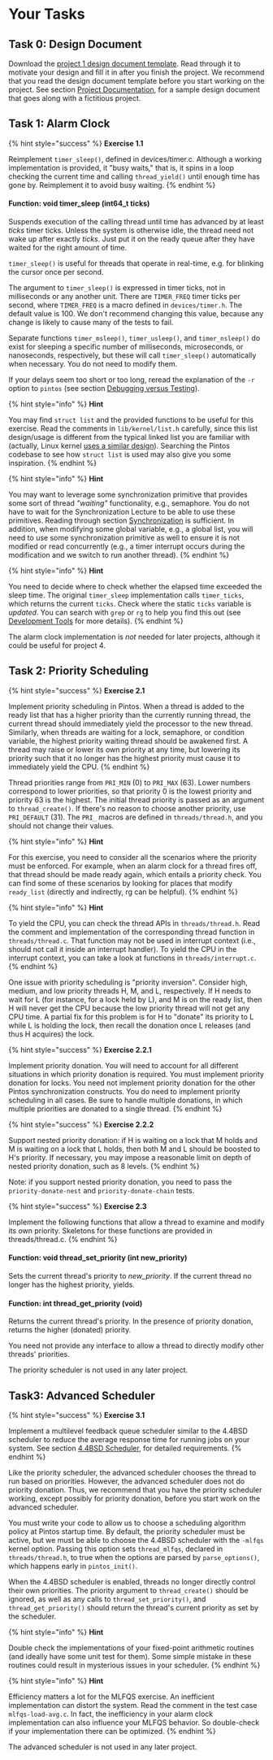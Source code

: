 # Your Tasks

## Task 0: Design Document

Download the [project 1 design document template](https://github.com/PKU-OS/pintos/blob/master/docs/p1.md). Read through it to motivate your design and fill it in after you finish the project. We recommend that you read the design document template before you start working on the project. See section [Project Documentation](../../appendix/project-documentation.md), for a sample design document that goes along with a fictitious project.

## Task 1: Alarm Clock

{% hint style="success" %}
**Exercise 1.1**

Reimplement `timer_sleep()`, defined in devices/timer.c. Although a working implementation is provided, it "busy waits," that is, it spins in a loop checking the current time and calling `thread_yield()` until enough time has gone by. Reimplement it to avoid busy waiting.
{% endhint %}

#### Function: void **timer\_sleep** (int64\_t ticks)

Suspends execution of the calling thread until time has advanced by at least _ticks_ timer ticks. Unless the system is otherwise idle, the thread need not wake up after exactly _ticks_. Just put it on the ready queue after they have waited for the right amount of time.

`timer_sleep()` is useful for threads that operate in real-time, e.g. for blinking the cursor once per second.

The argument to `timer_sleep()` is expressed in timer ticks, not in milliseconds or any another unit. There are `TIMER_FREQ` timer ticks per second, where `TIMER_FREQ` is a macro defined in `devices/timer.h`. The default value is 100. We don't recommend changing this value, because any change is likely to cause many of the tests to fail.

Separate functions `timer_msleep()`, `timer_usleep()`, and `timer_nsleep()` do exist for sleeping a specific number of milliseconds, microseconds, or nanoseconds, respectively, but these will call `timer_sleep()` automatically when necessary. You do not need to modify them.

If your delays seem too short or too long, reread the explanation of the `-r` option to `pintos` (see section [Debugging versus Testing](../../getting-started/debug-and-test/#debugging-versus-testing)).

{% hint style="info" %}
**Hint**

You may find `struct list` and the provided functions to be useful for this exercise. Read the comments in `lib/kernel/list.h` carefully, since this list design/usage is different from the typical linked list you are familiar with (actually, Linux kernel [uses a similar design](https://0xax.gitbooks.io/linux-insides/content/DataStructures/linux-datastructures-1.html)). Searching the Pintos codebase to see how `struct list` is used may also give you some inspiration.
{% endhint %}

{% hint style="info" %}
**Hint**

You may want to leverage some synchronization primitive that provides some sort of thread _"waiting"_ functionality, e.g., semaphore. You do not have to wait for the Synchronization Lecture to be able to use these primitives. Reading through section [Synchronization](../../appendix/reference-guide/synchronization.md) is sufficient. In addition, when modifying some global variable, e.g., a global list, you will need to use some synchronization primitive as well to ensure it is not modified or read concurrently (e.g., a timer interrupt occurs during the modification and we switch to run another thread).
{% endhint %}

{% hint style="info" %}
**Hint**

You need to decide where to check whether the elapsed time exceeded the sleep time. The original `timer_sleep` implementation calls `timer_ticks`, which returns the current `ticks`. Check where the static `ticks` variable is _updated_. You can search with `grep` or `rg` to help you find this out (see [Development Tools](../../appendix/development-tools.md) for more details).
{% endhint %}

The alarm clock implementation is _not_ needed for later projects, although it could be useful for project 4.

## Task 2: Priority Scheduling

{% hint style="success" %}
**Exercise 2.1**

Implement priority scheduling in Pintos. When a thread is added to the ready list that has a higher priority than the currently running thread, the current thread should immediately yield the processor to the new thread. Similarly, when threads are waiting for a lock, semaphore, or condition variable, the highest priority waiting thread should be awakened first. A thread may raise or lower its own priority at any time, but lowering its priority such that it no longer has the highest priority must cause it to immediately yield the CPU.
{% endhint %}

Thread priorities range from `PRI_MIN` (0) to `PRI_MAX` (63). Lower numbers correspond to lower priorities, so that priority 0 is the lowest priority and priority 63 is the highest. The initial thread priority is passed as an argument to `thread_create()`. If there's no reason to choose another priority, use `PRI_DEFAULT` (31). The `PRI_` macros are defined in `threads/thread.h`, and you should not change their values.

{% hint style="info" %}
**Hint**

For this exercise, you need to consider all the scenarios where the priority must be enforced. For example, when an alarm clock for a thread fires off, that thread should be made ready again, which entails a priority check. You can find some of these scenarios by looking for places that modify `ready_list` (directly and indirectly, rg can be helpful).
{% endhint %}

{% hint style="info" %}
**Hint**

To yield the CPU, you can check the thread APIs in `threads/thread.h`. Read the comment and implementation of the corresponding thread function in `threads/thread.c`. That function may not be used in interrupt context (i.e., should not call it inside an interrupt handler). To yield the CPU in the interrupt context, you can take a look at functions in `threads/interrupt.c`.&#x20;
{% endhint %}

One issue with priority scheduling is "priority inversion". Consider high, medium, and low priority threads H, M, and L, respectively. If H needs to wait for L (for instance, for a lock held by L), and M is on the ready list, then H will never get the CPU because the low priority thread will not get any CPU time. A partial fix for this problem is for H to "donate" its priority to L while L is holding the lock, then recall the donation once L releases (and thus H acquires) the lock.

{% hint style="success" %}
**Exercise 2.2.1**

Implement priority donation. You will need to account for all different situations in which priority donation is required. You must implement priority donation for locks. You need not implement priority donation for the other Pintos synchronization constructs. You do need to implement priority scheduling in all cases. Be sure to handle multiple donations, in which multiple priorities are donated to a single thread.
{% endhint %}

{% hint style="success" %}
**Exercise 2.2.2**

Support nested priority donation: if H is waiting on a lock that M holds and M is waiting on a lock that L holds, then both M and L should be boosted to H's priority. If necessary, you may impose a reasonable limit on depth of nested priority donation, such as 8 levels.
{% endhint %}

Note: if you support nested priority donation, you need to pass the `priority-donate-nest` and `priority-donate-chain` tests.

{% hint style="success" %}
**Exercise 2.3**

Implement the following functions that allow a thread to examine and modify its own priority. Skeletons for these functions are provided in threads/thread.c.
{% endhint %}

#### Function: void **thread\_set\_priority** (int new\_priority)

Sets the current thread's priority to _new\_priority_. If the current thread no longer has the highest priority, yields.

#### Function: int **thread\_get\_priority** (void)

Returns the current thread's priority. In the presence of priority donation, returns the higher (donated) priority.

You need not provide any interface to allow a thread to directly modify other threads' priorities.

The priority scheduler is not used in any later project.

## Task3: Advanced Scheduler

{% hint style="success" %}
**Exercise 3.1**

Implement a multilevel feedback queue scheduler similar to the 4.4BSD scheduler to reduce the average response time for running jobs on your system. See section [4.4BSD Scheduler](../../appendix/4.4bsd-scheduler.md), for detailed requirements.
{% endhint %}

Like the priority scheduler, the advanced scheduler chooses the thread to run based on priorities. However, the advanced scheduler does not do priority donation. Thus, we recommend that you have the priority scheduler working, except possibly for priority donation, before you start work on the advanced scheduler.

You must write your code to allow us to choose a scheduling algorithm policy at Pintos startup time. By default, the priority scheduler must be active, but we must be able to choose the 4.4BSD scheduler with the `-mlfqs` kernel option. Passing this option sets `thread_mlfqs`, declared in `threads/thread.h`, to true when the options are parsed by `parse_options()`, which happens early in `pintos_init()`.

When the 4.4BSD scheduler is enabled, threads no longer directly control their own priorities. The priority argument to `thread_create()` should be ignored, as well as any calls to `thread_set_priority()`, and `thread_get_priority()` should return the thread's current priority as set by the scheduler.

{% hint style="info" %}
**Hint**

Double check the implementations of your fixed-point arithmetic routines (and ideally have some unit test for them). Some simple mistake in these routines could result in mysterious issues in your scheduler.
{% endhint %}

{% hint style="info" %}
**Hint**

Efficiency matters a lot for the MLFQS exercise. An inefficient implementation can distort the system. Read the comment in the test case `mlfqs-load-avg.c`. In fact, the inefficiency in your alarm clock implementation can also influence your MLFQS behavior. So double-check if your implementation there can be optimized.
{% endhint %}

The advanced scheduler is not used in any later project.
